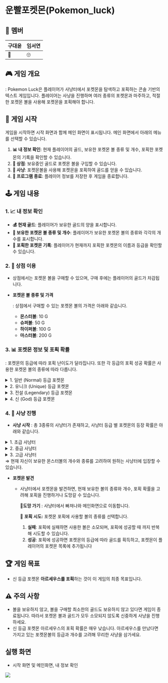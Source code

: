 # 운빨포켓몬(Pokemon_luck)

## 👥 **멤버**
| 구대윤 | 임서연 | 
| --- | --- |
| 🦁 | 🙄 |

## 🎮 **게임 개요**

 : Pokemon Luck은 플레이어가 사냥터에서 포켓몬을 탐색하고 포획하는 콘솔 기반의 텍스트 게임입니다. 플레이어는 사냥을 진행하며 여러 종류의 포켓몬과 마주하고, 적절한 포켓몬 볼을 사용해 포켓몬을 포획해야 합니다.

## **🚀 게임 시작**

게임을 시작하면 시작 화면과 함께 메인 화면이 표시됩니다. 메인 화면에서 아래의 메뉴를 선택할 수 있습니다.

1. **📊 내 정보 확인**: 현재 플레이어의 골드, 보유한 포켓몬 볼 종류 및 개수, 포획한 포켓몬의 기록을 확인할 수 있습니다.
2. **🏪 상점**: 보유중인 골드로 포켓몬 볼을 구입할 수 있습니다.
3. **🏹 사냥**: 포켓몬볼을 사용해 포켓몬을 포획하여 골드를 얻을 수 있습니다.
4. **🚪 프로그램 종료**: 플레이어 정보를 저장한 후 게임을 종료합니다.

## **🕹️ 게임 내용**

### **1. 📈 내 정보 확인**

- **💰 현재 골드**: 플레이어가 보유한 골드의 양을 표시합니다.
- **🎒 보유한 포켓몬 볼 종류 및 개수**: 플레이어가 보유한 포켓몬 볼의 종류와 각각의 개수를 표시합니다.
- **📝 포획한 포켓몬 기록**: 플레이어가 현재까지 포획한 포켓몬의 이름과 등급을 확인할 수 있습니다.

### **2. 🛒 상점 이용**

- 상점에서는 포켓몬 볼을 구매할 수 있으며, 구매 후에는 플레이어의 골드가 차감됩니다.
  
- **포켓몬 볼 종류 및 가격**
  
    : 상점에서 구매할 수 있는 포켓몬 볼의 가격은 아래와 같습니다.
 
    - **몬스터볼**: 10 G
    - **슈퍼볼**: 50 G
    - **하이퍼볼**: 100 G
    - **마스터볼**: 200 G

### **3. 📊 포켓몬 정보 및 포획 확률**

: 포켓몬의 등급에 따라 포획 난이도가 달라집니다. 또한 각 등급의 포획 성공 확률은 사용한 포켓몬 볼의 종류에 따라 다릅니다.
<details>
<summary>1. 일반 (Normal) 등급 포켓몬</summary>

- **종류 : 8가지**
    - 피카츄, 라이츄, 파이리, 꼬북이, 버터풀, 야도란, 피죤투, 또가스
      
- **포획 확률**
    - **몬스터볼**: 70%
    - **슈퍼볼**: 90%
    - **하이퍼볼**: 100%
    - **마스터볼**: 100%
      
- **포획시 얻는 골드 : 20 G**

</details>

<details>
<summary>2. 유니크 (Unique) 등급 포켓몬</summary>

- **종류 : 6가지**
    - 리자몽, 이상해풀, 망냐뇽, 잠만보, 롱스톤, 뮤
      
- **포획 확률**
    - **몬스터볼**: 10%
    - **슈퍼볼**: 50%
    - **하이퍼볼**: 75%
    - **마스터볼**: 100%
      
- **포획시 얻는 골드 : 80 G**

</details>

<details>
<summary>3. 전설 (Legendary) 등급 포켓몬</summary>

- **종류 : 3가지**
    - 디아루가, 펄기아, 기라티나
      
- **포획 확률**
    - **몬스터볼**: 3%
    - **슈퍼볼**: 15%
    - **하이퍼볼**: 40%
    - **마스터볼**: 70%
      
- **포획시 얻는 골드 : 250G**

</details>

<details>
<summary>4. 신 (God) 등급 포켓몬</summary>

- **종류 : 1가지**
    - 아르세우스
      
- **포획 확률**
    - **몬스터볼**: 0.01%
    - **슈퍼볼**: 0.1%
    - **하이퍼볼**: 1%
    - **마스터볼**: 5%
      
- **포획 성공시 게임 종료.**

</details>

### 4. 🏹 사냥 진행

- **사냥 시작**
  : 총 3종류의 사냥터가 존재하고, 사냥터 등급 별 포켓몬의 등장 확률은 아래와 같습니다.
<details>
<summary>1. 초급 사냥터</summary>

- **포켓몬 등장 확률**
  
    - 일반 포켓몬: 70% 
    - 유니크 포켓몬: 29%
    - 전설 포켓몬: 1%

</details>

<details>
<summary>2. 중급 사냥터</summary>

- **포켓몬 등장 확률**
  
    - 일반 포켓몬: 10% 
    - 유니크 포켓몬: 50%
    - 전설 포켓몬: 39%
    - 신 포켓몬: 1%

</details>

<details>
<summary>3. 고급 사냥터</summary>

- **포켓몬 등장 확률**
  
    - 일반 포켓몬: 1%
    - 유니크 포켓몬: 10%
    - 전설 포켓몬: 61%
    - 신 포켓몬: 29%

</details>
    ⇒ 현재 자신이 보유한 몬스터볼의 개수와 종류를 고려하여 원하는 사냥터에 입장할 수 있습니다.

 
- **포켓몬 발견**
    - 사냥터에서 포켓몬을 발견하면, 현재 보유한 볼의 종류와 개수, 포획 확률을 고려해 포획을 진행하거나 도망갈 수 있습니다.
        
        🏃**도망 가기** : 사냥터에서 빠져나와 메인화면으로 이동합니다.
        
        🎯 **포획 시도:** 포켓몬 포획에 사용할 볼의 종류를 선택합니다.
        1. **실패**: 포획에 실패하면 사용한 볼은 소모되며, 포획에 성공할 때 까지 반복해 시도할 수 있습니다.
        2. **성공**: 포획에 성공하면 포켓몬의 등급에 따라 골드를 획득하고, 포켓몬이 플레이어의 포켓몬 목록에 추가됩니다
        

## **🏆 게임 목표**

- 신 등급 포켓몬 **아르세우스를 포획**하는 것이 이 게임의 최종 목표입니다.

## **⚠️ 주의 사항**

- 볼을 보유하지 않고, 볼을 구매할 최소한의 골드도 보유하지 않고 있다면 게임이 종료됩니다. 따라서 포켓몬 볼과 골드가 모두 소모되지 않도록 신중하게 사냥을 진행하세요.
- 신 등급 포켓몬 아르세우스의 포획 확률은 매우 낮습니다. 아르세우스를 만났다면 가지고 있는 포켓몬볼의 등급과 개수를 고려해 무리한 사냥을 삼가세요.

## **실행 화면**

- 시작 화면 및 메인화면, 내 정보 확인
<img src="https://github.com/user-attachments/assets/301b9fa7-244b-46cf-bea1-e6b2326119de">
